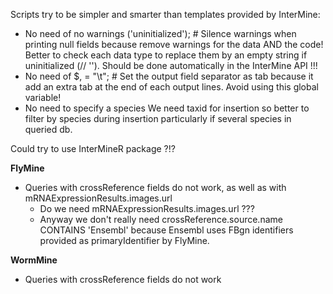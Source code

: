Scripts try to be simpler and smarter than templates provided by InterMine:
  * No need of     no warnings ('uninitialized');  # Silence warnings when printing null fields
    because remove warnings for the data AND the code!
    Better to check each data type to replace them by an empty string if uninitialized (// '').
    Should be done automatically in the InterMine API !!!
  * No need of     $, = "\t";  # Set the output field separator as tab
    because it add an extra tab at the end of each output lines.
    Avoid using this global variable!
  * No need to specify a species
    We need taxid for insertion so better to filter by species during insertion
    particularly if several species in queried db.


Could try to use InterMineR package ?!?


**FlyMine**
* Queries with crossReference fields do not work, as well as with mRNAExpressionResults.images.url
  * Do we need mRNAExpressionResults.images.url ???
  * Anyway we don't really need crossReference.source.name CONTAINS 'Ensembl' because
    Ensembl uses FBgn identifiers provided as primaryIdentifier by FlyMine.



**WormMine**
* Queries with crossReference fields do not work

